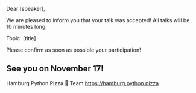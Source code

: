 Dear [speaker],

We are pleased to inform you that your talk was accepted! All talks will be 10 minutes long.

Topic: 
[title]

Please confirm as soon as possible your participation!


See you on November 17! 
-- 
Hamburg Python Pizza 🍕 Team
https://hamburg.python.pizza